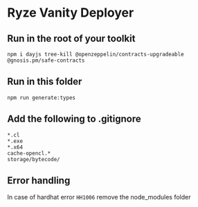 # Ryze Vanity Deployer

## Run in the root of your toolkit
```npm i dayjs tree-kill @openzeppelin/contracts-upgradeable @gnosis.pm/safe-contracts```

## Run in this folder
```npm run generate:types```

## Add the following to .gitignore
```
*.cl
*.exe
*.x64
cache-opencl.*
storage/bytecode/
```

## Error handling
In case of hardhat error `HH1006` remove the node_modules folder
